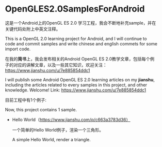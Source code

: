 # OpenGLES2.0SamplesForAndroid



这是一个Android上的OpenGL ES 2.0 学习工程，我会不断地补充sample，并在关键代码处附上中英文注释。

This is a OpenGL 2.0 learning project for Android, and I will continue to code and commit samples and write chinese and english commets for some import code.



在我的**简书**上，我会发布相关的Android OpenGL ES 2.0教学文章，包括每个例子的对应的讲解文章，以及一些其它知识，欢迎关注：https://www.jianshu.com/u/7e885854ddc1

I will publish some Android OpenGL ES 2.0 learning articles on my **jianshu**, including the articles related to every samples in this project, and other knowledge.  Welcome! Link: https://www.jianshu.com/u/7e885854ddc1




目前工程中有1个例子:

Now, this project contains 1 sample.

- Hello World（https://www.jianshu.com/p/c663a3783d36）

  一个简单的Hello World例子，渲染一个三角形。

  A simple Hello World, render a triangle. 

  

  

